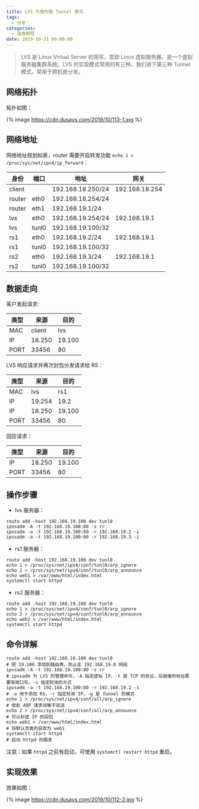 ```yaml
---
title: LVS 负载均衡 Tunnel 模式
tags:
  - 分发
categories:
  - 运维教程
date: 2019-10-31 00:00:00
---
```


> LVS 是 Linux Virtual Server 的简写，意即 Linux 虚拟服务器，是一个虚拟服务器集群系统。LVS 的实现模式常用的有三种，我们讲下第三种 Tunnel 模式，常用于跨机房分发。

<!-- more -->

## 网络拓扑

拓扑如图：

{% image https://cdn.dusays.com/2019/10/113-1.jpg %}

## 网络地址

网络地址规划如表，router 需要开启转发功能 `echo 1 > /proc/sys/net/ipv4/ip_forward`：

| 身份 | 端口 | 地址 | 网关 |
| - | - | - | - |
| client | | 192.168.18.250/24 | 192.168.18.254 |
| router | eth0 | 192.168.18.254/24 | |
| router | eth1 | 192.168.19.1/24 | |
| lvs | eth0 | 192.168.19.254/24 | 192.168.19.1 |
| lvs | tunl0 | 192.168.19.100/32 | |
| rs1 | eth0 | 192.168.19.2/24 | 192.168.19.1 |
| rs1 | tunl0 | 192.168.19.100/32 | |
| rs2 | eth0 | 192.168.19.3/24 | 192.168.19.1 |
| rs2 | tunl0 | 192.168.19.100/32 | |

## 数据走向

客户发起请求:

| 类型 | 来源 | 目的 |
| - | - | - |
| MAC | client | lvs |
| IP | 18.250 | 19.100 |
| PORT | 33456 | 80 |

LVS 响应请求并再次封包分发请求给 RS：

| 类型 | 来源 | 目的 |
| - | - | - |
| MAC | lvs | rs1 |
| IP | 19.254 | 19.2 |
| IP | 18.250 | 19.100 |
| PORT | 33456 | 80 |

回应请求：

| 类型 | 来源 | 目的 |
| - | - | - |
| IP | 18.250 | 19.100 |
| PORT | 33456 | 80 |

## 操作步骤

* lvs 服务器：

```
route add -host 192.168.19.100 dev tunl0
ipvsadm -A -t 192.168.19.100:80 -s rr
ipvsadm -a -t 192.168.19.100:80 -r 192.168.19.2 -i
ipvsadm -a -t 192.168.19.100:80 -r 192.168.19.3 -i
```

* rs1 服务器：

```
route add -host 192.168.19.100 dev tunl0
echo 1 > /proc/sys/net/ipv4/conf/tunl0/arp_ignore
echo 2 > /proc/sys/net/ipv4/conf/tunl0/arp_announce
echo web1 > /var/www/html/index.html
systemctl start httpd
```

* rs2 服务器：

```
route add -host 192.168.19.100 dev tunl0
echo 1 > /proc/sys/net/ipv4/conf/tunl0/arp_ignore
echo 2 > /proc/sys/net/ipv4/conf/tunl0/arp_announce
echo web2 > /var/www/html/index.html
systemctl start httpd
```

## 命令详解

```
route add -host 192.168.19.100 dev tunl0
# 把 19.100 添加到路由表，防止走 192.168.19.0 网段
ipvsadm -A -t 192.168.19.100:80 -s rr
# ipvsadm 为 LVS 的管理命令，-A 指定虚拟 IP，-t 是 TCP 的协议，后面接的地址需要有端口号，-s 指定轮询的方式
ipvsadm -a -t 192.168.19.100:80 -r 192.168.19.2 -i
# -a 用于添加 RS，-r 指定轮询 IP，-g 是 Tunnel 的模式
echo 1 > /proc/sys/net/ipv4/conf/all/arp_ignore
# 收到 ARP 请求闭嘴不说话
echo 2 > /proc/sys/net/ipv4/conf/all/arp_announce
# 可以封虚 IP 的回包
echo web1 > /var/www/html/index.html
# 将默认页面内容改为 web1
systemctl start httpd
# 启动 httpd 的服务
```

注意：如果 `httpd` 之前有启动，可使用 `systemctl restart httpd` 重启。

## 实现效果

效果如图：

{% image https://cdn.dusays.com/2019/10/112-2.jpg %}